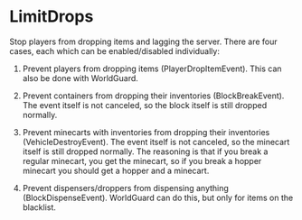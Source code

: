 # LimitDrops
Stop players from dropping items and lagging the server. There are four cases, each which can be enabled/disabled individually:

1. Prevent players from dropping items (PlayerDropItemEvent). This can also be done with WorldGuard.

2. Prevent containers from dropping their inventories (BlockBreakEvent). The event itself is not canceled, so the block itself is still dropped normally.

3. Prevent minecarts with inventories from dropping their inventories (VehicleDestroyEvent). The event itself is not canceled, so the minecart itself is still dropped normally. The reasoning is that if you break a regular minecart, you get the minecart, so if you break a hopper minecart you should get a hopper and a minecart.

4. Prevent dispensers/droppers from dispensing anything (BlockDispenseEvent). WorldGuard can do this, but only for items on the blacklist.
